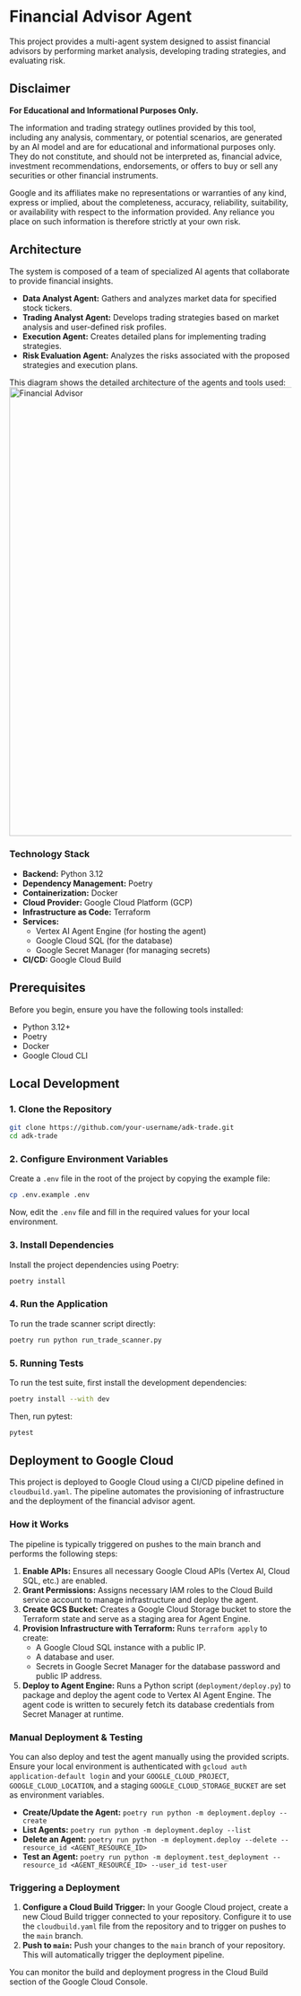 # Financial Advisor Agent

This project provides a multi-agent system designed to assist financial advisors by performing market analysis, developing trading strategies, and evaluating risk.

## Disclaimer

**For Educational and Informational Purposes Only.**

The information and trading strategy outlines provided by this tool, including any analysis, commentary, or potential scenarios, are generated by an AI model and are for educational and informational purposes only. They do not constitute, and should not be interpreted as, financial advice, investment recommendations, endorsements, or offers to buy or sell any securities or other financial instruments.

Google and its affiliates make no representations or warranties of any kind, express or implied, about the completeness, accuracy, reliability, suitability, or availability with respect to the information provided. Any reliance you place on such information is therefore strictly at your own risk.

## Architecture

The system is composed of a team of specialized AI agents that collaborate to provide financial insights.

*   **Data Analyst Agent:** Gathers and analyzes market data for specified stock tickers.
*   **Trading Analyst Agent:** Develops trading strategies based on market analysis and user-defined risk profiles.
*   **Execution Agent:** Creates detailed plans for implementing trading strategies.
*   **Risk Evaluation Agent:** Analyzes the risks associated with the proposed strategies and execution plans.

This diagram shows the detailed architecture of the agents and tools used:
<img src="financial-advisor.png" alt="Financial Advisor" width="800"/>

### Technology Stack

*   **Backend:** Python 3.12
*   **Dependency Management:** Poetry
*   **Containerization:** Docker
*   **Cloud Provider:** Google Cloud Platform (GCP)
*   **Infrastructure as Code:** Terraform
*   **Services:**
    *   Vertex AI Agent Engine (for hosting the agent)
    *   Google Cloud SQL (for the database)
    *   Google Secret Manager (for managing secrets)
*   **CI/CD:** Google Cloud Build

## Prerequisites

Before you begin, ensure you have the following tools installed:

*   Python 3.12+
*   Poetry
*   Docker
*   Google Cloud CLI

## Local Development

### 1. Clone the Repository

```bash
git clone https://github.com/your-username/adk-trade.git
cd adk-trade
```

### 2. Configure Environment Variables

Create a `.env` file in the root of the project by copying the example file:

```bash
cp .env.example .env
```

Now, edit the `.env` file and fill in the required values for your local environment.

### 3. Install Dependencies

Install the project dependencies using Poetry:

```bash
poetry install
```

### 4. Run the Application

To run the trade scanner script directly:

```bash
poetry run python run_trade_scanner.py
```

### 5. Running Tests

To run the test suite, first install the development dependencies:

```bash
poetry install --with dev
```

Then, run pytest:

```bash
pytest
```

## Deployment to Google Cloud

This project is deployed to Google Cloud using a CI/CD pipeline defined in `cloudbuild.yaml`. The pipeline automates the provisioning of infrastructure and the deployment of the financial advisor agent.

### How it Works

The pipeline is typically triggered on pushes to the main branch and performs the following steps:

1.  **Enable APIs:** Ensures all necessary Google Cloud APIs (Vertex AI, Cloud SQL, etc.) are enabled.
2.  **Grant Permissions:** Assigns necessary IAM roles to the Cloud Build service account to manage infrastructure and deploy the agent.
3.  **Create GCS Bucket:** Creates a Google Cloud Storage bucket to store the Terraform state and serve as a staging area for Agent Engine.
4.  **Provision Infrastructure with Terraform:** Runs `terraform apply` to create:
    *   A Google Cloud SQL instance with a public IP.
    *   A database and user.
    *   Secrets in Google Secret Manager for the database password and public IP address.
5.  **Deploy to Agent Engine:** Runs a Python script (`deployment/deploy.py`) to package and deploy the agent code to Vertex AI Agent Engine. The agent code is written to securely fetch its database credentials from Secret Manager at runtime.

### Manual Deployment & Testing

You can also deploy and test the agent manually using the provided scripts. Ensure your local environment is authenticated with `gcloud auth application-default login` and your `GOOGLE_CLOUD_PROJECT`, `GOOGLE_CLOUD_LOCATION`, and a staging `GOOGLE_CLOUD_STORAGE_BUCKET` are set as environment variables.

*   **Create/Update the Agent:** `poetry run python -m deployment.deploy --create`
*   **List Agents:** `poetry run python -m deployment.deploy --list`
*   **Delete an Agent:** `poetry run python -m deployment.deploy --delete --resource_id <AGENT_RESOURCE_ID>`
*   **Test an Agent:** `poetry run python -m deployment.test_deployment --resource_id <AGENT_RESOURCE_ID> --user_id test-user`

### Triggering a Deployment

1.  **Configure a Cloud Build Trigger:** In your Google Cloud project, create a new Cloud Build trigger connected to your repository. Configure it to use the `cloudbuild.yaml` file from the repository and to trigger on pushes to the `main` branch.
2.  **Push to `main`:** Push your changes to the `main` branch of your repository. This will automatically trigger the deployment pipeline.

You can monitor the build and deployment progress in the Cloud Build section of the Google Cloud Console.